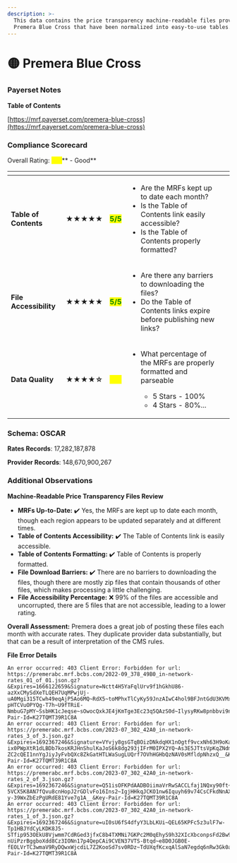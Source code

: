 ```yaml
---
description: >-
  This data contains the price transparency machine-readable files provided by
  Premera Blue Cross that have been normalized into easy-to-use tables.
---
```


# 🟡 Premera Blue Cross

### Payerset Notes

**Table of Contents**

[https://mrf.payerset.com/premera-blue-cross](https://mrf.payerset.com/premera-blue-cross)

### Compliance Scorecard

Overall Rating: <mark style="color:yellow;">**4/5**</mark>** - Good**

<table data-view="cards"><thead><tr><th></th><th></th><th></th><th></th><th data-hidden data-card-cover data-type="files"></th></tr></thead><tbody><tr><td><strong>Table of Contents</strong></td><td><strong>★★★★★</strong></td><td><mark style="color:green;"><strong>5/5</strong></mark></td><td><ul><li>Are the MRFs kept up to date each month? </li><li>Is the Table of Contents link easily accessible?</li><li>Is the Table of Contents properly formatted?</li></ul></td><td></td></tr><tr><td><strong>File Accessibility</strong></td><td><strong>★★★★★</strong></td><td><mark style="color:green;"><strong>5/5</strong></mark></td><td><ul><li>Are there any barriers to downloading the files?</li><li>Do the Table of Contents links expire before publishing new links?</li></ul></td><td></td></tr><tr><td><strong>Data Quality</strong></td><td><strong>★★★★☆</strong></td><td><mark style="color:yellow;"><strong>4/5</strong></mark></td><td><ul><li><p>What percentage of the MRFs are properly formatted and parseable</p><ul><li>5 Stars - 100%</li><li>4 Stars - 80%...</li></ul></li></ul></td><td></td></tr></tbody></table>

### Schema: OSCAR

**Rates Records**: 17,282,187,878

**Provider Records**: 148,670,900,267

### Additional Observations

**Machine-Readable Price Transparency Files Review**

* **MRFs Up-to-Date:** ✔️ Yes, the MRFs are kept up to date each month, though each region appears to be updated separately and at different times.
* **Table of Contents Accessibility:** ✔️ The Table of Contents link is easily accessible.
* **Table of Contents Formatting:** ✔️ Table of Contents is properly formatted.
* **File Download Barriers:** ✔️ There are no barriers to downloading the files, though there are mostly zip files that contain thousands of other files, which makes processing a little challenging.
* **File Accessibility Percentage:** ❌ 99% of the files are accessible and uncorrupted, there are 5 files that are not accessible, leading to a lower rating.

**Overall Assessment:** Premera does a great job of posting these files each month with accurate rates. They duplicate provider data substantially, but that can be a result of interpretation of the CMS rules.

**File Error Details**

```
An error occurred: 403 Client Error: Forbidden for url: https://premerabc.mrf.bcbs.com/2022-09_378_49B0_in-network-rates_01_of_01.json.gz?&Expires=1666122659&Signature=Nctt4H5YaFqlUrv9f1hGkhU86-azXxCMySdXeTLQEH7UqMPwjUj-uA0Mgi315TCwh49eqAjP5Ao6MQ~RdX5~toMPhxTlCyKy59JnzAIwC4hol9BFJntGdU3KVMxtMCG1hVcqrW45h9rlxHvVstfJNzAfrvNN~IqWZrVGwvhHmgXIIB0r9e2MG0lxkmhZe3~RqsDzjA3RPf8eARChhDWHzC6fcDPQ~6mnL~ahcfqE-pHTCVuOPYQg-T7h~U9fTRiE-NmbuG7pMY~SsbHK1cJeqse~sOwocQxkJE4jKmTge3Ec23q5QAzS0d~IlysyRKw8pnbbvi9nqtK8hnfYuXiX3Q__&Key-Pair-Id=K27TQMT39R1C8A
An error occurred: 403 Client Error: Forbidden for url: https://premerabc.mrf.bcbs.com/2023-07_302_42A0_in-network-rates_3_of_3.json.gz?&Expires=1692367246&Signature=VYvjy8gsGTqBOizDNkdqHX1nOgtf9vcxNh63H9oKajy0FM3sj5e5owtkrL1jvmuQHaGFetAWzq7dvpc2yB~rNIOSKqdFP4fL9A0XFvo1qtBT3O8ZA1JtNw7V4vEvzgHxa7bQQhbZVkD6e8LiXZHS1MKx5bFs8-ix0PWpXtR1dLBDb7kosKRJHnShulKaJoS6k8dg293jIFrM0IPX2YQ~As3E5JTtsVpKqZNdmoRH7NMNax1c6nXlcvUuVhEAFAORfYEBicvQ6NiXsAlE3j-ZC2cQEI1nnYgJiyJyFvbQXc8ZkGatHTLWaSugLUQrf7OVhHGHbQzNAV0sMfldpNhzxQ__&Key-Pair-Id=K27TQMT39R1C8A
An error occurred: 403 Client Error: Forbidden for url: https://premerabc.mrf.bcbs.com/2023-07_302_42A0_in-network-rates_2_of_3.json.gz?&Expires=1692367246&Signature=Q51isOFKPdAADBOiimaVrRwSACCLfaj1NQxy90ft~gaXE62Z4vfXKluLVhgrjDnH4P2kKq-5VCX5K8AN7fQvu8cnHopJ2rGDlvFo16Ins2~IgjHHkqJCKO1nw6Iquyh69v74CsCFkdNnAXT7Uz5gUaRaWMnPQdFP6SZFsioYgSdbybOIIHeuSJvwtnGdDDnrCkBvhDeqnxSKP03YGvYGkhjdB6WBljxubdvUSVwrRLfIx8OuY7zT3IYMKWavhV1Zkajcd98lIK9Vx9bzL5J0FL7AckqsDycFeeFc2GqMHhOMwCtMhn3tQRCXVYcG-y-39WxZbEzPgURdE81Yve7g1A__&Key-Pair-Id=K27TQMT39R1C8A
An error occurred: 403 Client Error: Forbidden for url: https://premerabc.mrf.bcbs.com/2023-07_302_42A0_in-network-rates_1_of_3.json.gz?&Expires=1692367246&Signature=uI0sU6fS4dfyY3LbLKUi~QEL65KPFc5z3ulF7w-Tp1HBJYdCyLKDK8J5-STfip953OEkU8Vjwmm7CdRGed3jfxC8b4TXMNi7GKPc2M0qEhyS9h32XIcXbconpsFd2Bw9R811HzifE5WQ~oPS95L~BnsVh7yjQPHutgu1i7xoUVpa-nUiPzrBggboXdd8Cz3IONn17p4QepCAi9CVEN37VTS-Btqd~e8D0JGB0E-fEOLVrTC3wmaV9RyDQwxWjcdiL7Z2KooSd7sv0RDz~TdUXqfKcxqAlSaN7egdq6nRw3Gk0a2ix4B7JKaVPD0GWfK9OOQyzd~qLIqRrfMzyTkPWw__&Key-Pair-Id=K27TQMT39R1C8A
```
